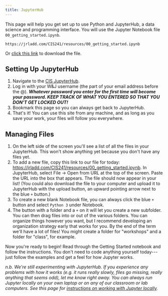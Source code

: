 ```yaml
---
title: JupyterHub 
---
```


This page will help you get set up to use Python and JupyterHub, a data science and programming interface. You will use the Jupyter Notebook file `00_getting_started.ipynb`.

`https://jrladd.com/CIS241/resources/00_getting_started.ipynb`

Or [click this link](/resources/00_getting_started.ipynb) to download the file.

## Setting Up JupyterHub

1. Navigate to the [CIS JupyterHub](https://jupyterhub.ciswashjeff.net/).
2. Log in with your W&J username (the part of your email address before the @). ***Whatever password you enter for the first time will become your password. KEEP TRACK OF WHAT YOU ENTERED SO THAT YOU DON'T GET LOCKED OUT!***
3. Bookmark this page so you can always get back to JupyterHub.
4. That's it! You can use this site from any machine, and as long as you save your work, your files will follow you everywhere.

## Managing Files

1. On the left side of the screen you'll see a list of all the files in your JupyterHub. This won't show anything yet because you don't have any files yet.
2. To add a new file, copy this link to our file for today: <https://jrladd.com/CIS241/resources/00_getting_started.ipynb>. In JupyterHub, select File -> Open from URL at the top of the screen. Paste the URL into the box that appears. The file should now appear in your list! (You could also download the file to your computer and upload it to JupyterHub with the upload button, an upward pointing arrow next to the blue `+` button.)
3. To create a new blank Notebook file, you can always click the blue `+` button and select `Python 3` under Notebook. 
4. The button with a folder and a `+` on it will let you create a new subfolder. You can then drag files into or out of the various folders. You can organize things however you want, but I recommend developing an organization strategy early that works for you. By the end of the term we'll have a lot of files! You might create a folder for "workshops" and a folder for "class", for example.

Now you're ready to begin! Read through the Getting Started notebook and follow the instructions. You don't need to code anything yourself today---just follow the examples and get a feel for how Jupyter works.

*n.b. We're still experimenting with JupyterHub. If you experience any problems with how it works (e.g. it runs really slowly, files go missing, really anything that seems odd), let me know right away. You can always run Jupyter locally on your own laptop or on any of our classroom or lab computers. See this page for [instructions on working with Jupyter locally](/CIS241/jupyter).*
